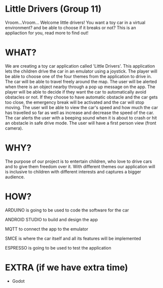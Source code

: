 # Little Drivers (Group 11)
Vroom...Vroom... Welcome little drivers! You want a toy car in a virtual environment? and be able to choose if it breaks or not? This is an appliaction for you, read more to find out!

# WHAT? 
We are creating a toy car application called 'Little Drivers'. This application lets the children drive the car in an emulator using a joystick. The player will be able to choose one of the four themes from the application to drive in. The car will be able to travel freely around the map. The user will be alerted when there is an object nearby through a pop up message on the app. The player will be able to decide if they want the car to automatically avoid obstacles or not. If they choose to have automatic obstacle and the car gets too close, the emergency break will be activated and the car will stop moving. The user will be able to view the car's speed and how much the car has travelled so far as well as increase and decrease the speed of the car. The car alerts the user with a beeping sound when it is about to crash or hit an obstacle in safe drive mode. The user will have a first person view (front camera).   

# WHY?
The purpose of our project is to entertain children, who love to drive cars and to give them freedom over it. With different themes our application will is inclusive to children with different interests and captures a bigger audience. 

# HOW?
ARDUINO is going to be used to code the software for the car

ANDROID STUDIO to build and design the app

MQTT to connect the app to the emulator

SMCE is where the car itself and all its features will be implemented

ESPRESSO is going to be used to test the application

# EXTRA (if we have extra time)
- Godot 


